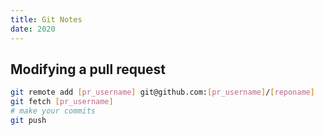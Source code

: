 ```yaml
---
title: Git Notes
date: 2020
---
```


## Modifying a pull request

``` bash
git remote add [pr_username] git@github.com:[pr_username]/[reponame]
git fetch [pr_username]
# make your commits
git push
```
